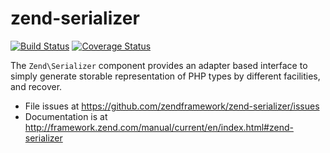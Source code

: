 # zend-serializer

[![Build Status](https://secure.travis-ci.org/zendframework/zend-serializer.svg?branch=master)](https://secure.travis-ci.org/zendframework/zend-serializer)
[![Coverage Status](https://coveralls.io/repos/zendframework/zend-serializer/badge.svg?branch=master)](https://coveralls.io/r/zendframework/zend-serializer?branch=master)

The `Zend\Serializer` component provides an adapter based interface to simply
generate storable representation of PHP types by different facilities, and
recover.


- File issues at https://github.com/zendframework/zend-serializer/issues
- Documentation is at http://framework.zend.com/manual/current/en/index.html#zend-serializer
